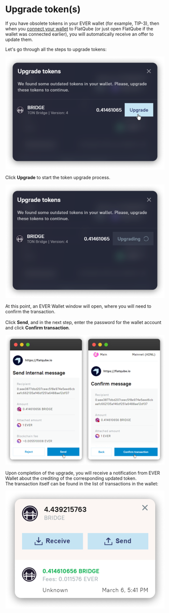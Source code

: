 # Upgrade token(s)

If you have obsolete tokens in your EVER wallet (for example, TIP-3), then when you [connect your wallet](../../getting-started/how-to-connect-a-wallet.md) to FlatQube (or just open FlatQube if the wallet was connected earlier), you will automatically receive an offer to update them.

Let's go through all the steps to upgrade tokens:

![This is the token upgrade window. It will automatically open if you have obsolete tokens in your wallet.](<../../../.gitbook/assets/image (159).png>)

Click **Upgrade** to start the token upgrade process.

![](<../../../.gitbook/assets/image (25).png>)

At this point, an EVER Wallet window will open, where you will need to confirm the transaction.\
\
Click **Send**, and in the next step, enter the password for the wallet account and click **Confirm transaction**.

![](<../../../.gitbook/assets/image (171).png>)

Upon completion of the upgrade, you will receive a notification from EVER Wallet about the crediting of the corresponding updated token.\
The transaction itself can be found in the list of transactions in the wallet:

![](<../../../.gitbook/assets/image (167).png>)
